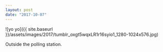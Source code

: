 ```yaml
---
layout: post
date: "2017-10-07"
---
```


![yo yo]({{ site.baseurl }}/assets/images/2017/tumblr_oxgt5wqxLR1r16syio1_1280-1024x576.jpg)

Outside the polling station.
